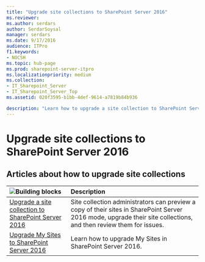 ```yaml
---
title: "Upgrade site collections to SharePoint Server 2016"
ms.reviewer: 
ms.author: serdars
author: SerdarSoysal
manager: serdars
ms.date: 9/17/2016
audience: ITPro
f1.keywords:
- NOCSH
ms.topic: hub-page
ms.prod: sharepoint-server-itpro
ms.localizationpriority: medium
ms.collection:
- IT_Sharepoint_Server
- IT_Sharepoint_Server_Top
ms.assetid: 020f3595-b1bb-4def-9614-a7819b84b936

description: "Learn how to upgrade a site collection to SharePoint Server 2016, review site collections after they've been upgraded, and manage the upgrade process."
---
```


# Upgrade site collections to SharePoint Server 2016


  
## Articles about how to upgrade site collections

|![Building blocks](../media/mod_icon_buildingblock_M.png)|**Description**|
|:-----|:-----|
|[Upgrade a site collection to SharePoint Server 2016](upgrade-a-site-collection.md) <br/> |Site collection administrators can preview a copy of their sites in SharePoint Server 2016 mode, upgrade their site collections, and then review them for issues.  <br/> |
|[Upgrade My Sites to SharePoint Server 2016](upgrade-my-sites.md) <br/> |Learn how to upgrade My Sites in SharePoint Server 2016.  <br/> |
   

